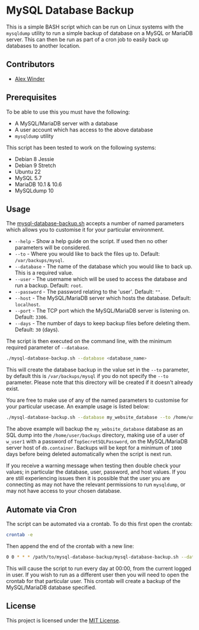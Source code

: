 # MySQL Database Backup

This is a simple BASH script which can be run on Linux systems with the `mysqldump` utility to run a simple backup of database on a MySQL or MariaDB server. This can then be run as part of a cron job to easily back up databases to another location.

## Contributors

- [Alex Winder](https://alexwinder.com) 

## Prerequisites

To be able to use this you must have the following:

- A MySQL/MariaDB server with a database
- A user account which has access to the above database
- `mysqldump` utility

This script has been tested to work on the following systems:

- Debian 8 Jessie
- Debian 9 Stretch
- Ubuntu 22
- MySQL 5.7
- MariaDB 10.1 & 10.6
- MySQLdump 10

## Usage 

The [mysql-database-backup.sh](mysql-database-backup.sh) accepts a number of named parameters which allows you to customise it for your particular environment.

- `--help` - Show a help guide on the script. If used then no other parameters will be considered.
- `--to` - Where you would like to back the files up to. Default: `/var/backups/mysql`.
- `--database` - The name of the database which you would like to back up. This is a required value.
- `--user` - The username which will be used to access the database and run a backup. Default: `root`.
- `--password` - The password relating to the 'user'. Default: `""`.
- `--host` - The MySQL/MariaDB server which hosts the database. Default: `localhost`.
- `--port` - The TCP port which the MySQL/MariaDB server is listening on. Default: `3306`.
- `--days` - The number of days to keep backup files before deleting them. Default: `30` (days).

The script is then executed on the command line, with the minimum required parameter of `--database`.

```bash
./mysql-database-backup.sh --database <database_name>
```

This will create the database backup in the value set in the `--to` parameter, by default this is `/var/backups/mysql` if you do not specify the `--to` parameter. Please note that this directory will be created if it doesn't already exist.

You are free to make use of any of the named parameters to customise for your particular usecase. An example usage is listed below:

```bash
./mysql-database-backup.sh --database my_website_database --to /home/user/backups --user w_user1 --password TopSecretSQLPassword --host db.container --days 1000
```

The above example will backup the `my_website_database` database as an SQL dump into the `/home/user/backups` directory, making use of a user of `w_user1` with a password of `TopSecretSQLPassword`, on the MySQL/MariaDB server host of `db.container`. Backups will be kept for a minimum of `1000` days before being deleted automatically when the script is next run.

If you receive a warning message when testing then double check your values; in particular the database, user, password, and host values. If you are still experiencing issues then it is possible that the user you are connecting as may not have the relevant permissions to run `mysqldump`, or may not have access to your chosen database.

## Automate via Cron

The script can be automated via a crontab. To do this first open the crontab:

```bash
crontab -e
```

Then append the end of the crontab with a new line:

```bash
0 0 * * * /path/to/mysql-database-backup/mysql-database-backup.sh --database <database_name>
```

This will cause the script to run every day at 00:00, from the current logged in user. If you wish to run as a different user then you will need to open the crontab for that particular user. This crontab will create a backup of the MySQL/MariaDB database specified.

## License

This project is licensed under the [MIT License](LICENSE.md).
